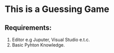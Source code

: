 # This is a Guessing Game
## Requirements:
1. Editor e.g Juputer, Visual Studio e.t.c.
2. Basic Pyhton Knowledge.

